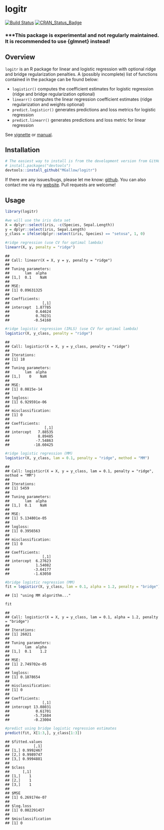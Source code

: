 logitr
================

[![Build
Status](https://travis-ci.org/MGallow/logitr.svg?branch=master)](https://travis-ci.org/MGallow/logitr)
[![CRAN\_Status\_Badge](http://www.r-pkg.org/badges/version/logitr)](https://cran.r-project.org/package=logitr)

### \*\*\*This package is experimental and not regularly maintained. It is recommended to use {glmnet} instead\!

## Overview

`logitr` is an R package for linear and logistic regression with
optional ridge and bridge regularization penalties. A (possibly
incomplete) list of functions contained in the package can be found
below:

  - `logisticr()` computes the coefficient estimates for logistic
    regression (ridge and bridge regularization optional)
  - `linearr()` computes the linear regression coefficient estimates
    (ridge regularization and weights optional)
  - `predict.logisticr()` generates predictions and loss metrics for
    logistic regression
  - `predict.linearr()` generates predictions and loss metric for linear
    regression

See [vignette](https://mgallow.github.io/logitr/) or
[manual](https://github.com/MGallow/logitr/blob/master/logitr.pdf).

## Installation

``` r
# The easiest way to install is from the development version from GitHub:
# install.packages("devtools")
devtools::install_github("MGallow/logitr")
```

If there are any issues/bugs, please let me know:
[github](https://github.com/MGallow/logitr/issues). You can also contact
me via my [website](https://mgallow.github.io/). Pull requests are
welcome\!

## Usage

``` r
library(logitr)

#we will use the iris data set
X = dplyr::select(iris, -c(Species, Sepal.Length))
y = dplyr::select(iris, Sepal.Length)
y_class = ifelse(dplyr::select(iris, Species) == "setosa", 1, 0)

#ridge regression (use CV for optimal lambda)
linearr(X, y, penalty = "ridge")
```

    ## 
    ## Call: linearr(X = X, y = y, penalty = "ridge")
    ## 
    ## Tuning parameters:
    ##       lam  alpha
    ## [1,]  0.1    NaN
    ## 
    ## MSE:
    ## [1] 0.09631325
    ## 
    ## Coefficients:
    ##               [,1]
    ## intercept  1.87785
    ##            0.64624
    ##            0.70231
    ##           -0.54160

``` r
#ridge logistic regression (IRLS) (use CV for optimal lambda)
logisticr(X, y_class, penalty = "ridge")
```

    ## 
    ## Call: logisticr(X = X, y = y_class, penalty = "ridge")
    ## 
    ## Iterations:
    ## [1] 18
    ## 
    ## Tuning parameters:
    ##       lam  alpha
    ## [1,]    0    NaN
    ## 
    ## MSE:
    ## [1] 8.0815e-14
    ## 
    ## logloss:
    ## [1] 6.929591e-06
    ## 
    ## misclassification:
    ## [1] 0
    ## 
    ## Coefficients:
    ##                [,1]
    ## intercept   7.88535
    ##             8.89485
    ##            -7.54863
    ##           -18.60425

``` r
#ridge logistic regression (MM)
logisticr(X, y_class, lam = 0.1, penalty = "ridge", method = "MM")
```

    ## 
    ## Call: logisticr(X = X, y = y_class, lam = 0.1, penalty = "ridge", method = "MM")
    ## 
    ## Iterations:
    ## [1] 5459
    ## 
    ## Tuning parameters:
    ##       lam  alpha
    ## [1,]  0.1    NaN
    ## 
    ## MSE:
    ## [1] 5.134801e-05
    ## 
    ## logloss:
    ## [1] 0.3956563
    ## 
    ## misclassification:
    ## [1] 0
    ## 
    ## Coefficients:
    ##               [,1]
    ## intercept  6.27623
    ##            1.54082
    ##           -3.64177
    ##           -1.63050

``` r
#bridge logistic regression (MM)
fit = logisticr(X, y_class, lam = 0.1, alpha = 1.2, penalty = "bridge")
```

    ## [1] "using MM algorithm..."

``` r
fit
```

    ## 
    ## Call: logisticr(X = X, y = y_class, lam = 0.1, alpha = 1.2, penalty = "bridge")
    ## 
    ## Iterations:
    ## [1] 26021
    ## 
    ## Tuning parameters:
    ##       lam  alpha
    ## [1,]  0.1    1.2
    ## 
    ## MSE:
    ## [1] 2.749702e-05
    ## 
    ## logloss:
    ## [1] 0.1878654
    ## 
    ## misclassification:
    ## [1] 0
    ## 
    ## Coefficients:
    ##               [,1]
    ## intercept 13.08031
    ##            0.61701
    ##           -5.71684
    ##           -0.23004

``` r
#predict using bridge logistic regression estimates
predict(fit, X[1:3,], y_class[1:3])
```

    ## $fitted.values
    ##           [,1]
    ## [1,] 0.9992467
    ## [2,] 0.9989747
    ## [3,] 0.9994881
    ## 
    ## $class
    ##      [,1]
    ## [1,]    1
    ## [2,]    1
    ## [3,]    1
    ## 
    ## $MSE
    ## [1] 6.269174e-07
    ## 
    ## $log.loss
    ## [1] 0.002291457
    ## 
    ## $misclassification
    ## [1] 0
